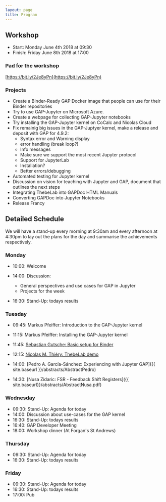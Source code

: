 ```yaml
---
layout: page
title: Program
---
```



## Workshop
* Start: Monday June 4th 2018 at 09:30
* Finish: Friday June 8th 2018 at 17:00

### Pad for the workshop

[https://bit.ly/2Je8yPn](https://bit.ly/2Je8yPn)

### Projects

* Create a Binder-Ready GAP Docker image that people can use for their Binder repositories
* Try to use GAP-Jupyter on Microsoft Azure.
* Create a webpage for collecting GAP-Jupyter notebooks
* Try installing the GAP-Jupyter kernel on CoCalc and Nicolas Cloud
* Fix remainig big issues in the GAP-Juptyer kernel, make a release and deposit with GAP for 4.9.2:
    * Syntax error and Warning display
    * error handling (break loop?)
    * Info messages
    * Make sure we support the most recent Jupyter protocol
    * Support for JupyterLab
    * Installation?
    * Better errors/debugging
* Automated testing for Jupyter kernel
* Discussion on vision for teaching with Jupyter and GAP, document that outlines the next steps
* Integrating ThebeLab into GAPDoc HTML Manuals
* Converting GAPDoc into Jupyter Notebooks
* Release Francy

## Detailed Schedule

We will have a stand-up every morning at 9:30am and every afternoon at 4:30pm to lay out
the plans for the day and summarise the achievements respectively.

### Monday

* 10:00: Welcome

* 14:00: Discussion:
    * General perspectives and use cases for GAP in Jupyter
    * Projects for the week
* 16:30: Stand-Up: todays results

### Tuesday

* 09:45: Markus Pfeiffer: Introduction to the GAP-Jupyter kernel
* 11:15: Markus Pfeiffer: Installing the GAP-Jupyter kernel
* 11:45: [Sebastian Gutsche: Basic setup for Binder](https://sebasguts.github.io/GAPDaysBinderTutorial)
* 12:15: [Nicolas M. Thiéry: ThebeLab demo](https://minrk.github.io/thebelab/demo.html)

* 14:00: [Pedro A. García-Sánchez: Experiencing with Jupyter GAP]({{ site.baseurl }}/abstracts/AbstractPedro)
* 14:30: [Nusa Zidaric: FSR - Feedback Shift Registers]({{ site.baseurl}}/abstracts/AbstractNusa.pdf)

### Wednesday

* 09:30: Stand-Up: Agenda for today
* 14:00: Discussion about use-cases for the GAP kernel
* 16:30: Stand-Up: todays results
* 16:40: GAP Developer Meeting
* 18:00: Workshop dinner (At Forgan's St Andrews)

### Thursday

* 09:30: Stand-Up: Agenda for today
* 16:30: Stand-Up: todays results

### Friday

* 09:30: Stand-Up: Agenda for today
* 16:30: Stand-Up: todays results
* 17:00: Pub
